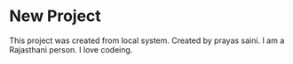 # New Project

This project was created from local system.
Created by prayas saini.
I am a Rajasthani person.
I love codeing.